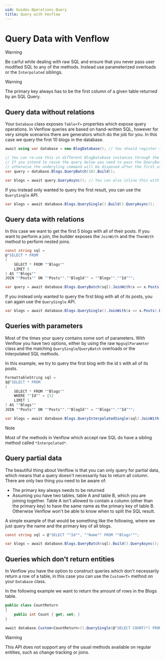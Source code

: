 ```yaml
---
uid: Guides.Operations.Query
title: Query with Venflow
---
```


# Query Data with Venflow

> [!WARNING] 
> Be carful while dealing with raw SQL and ensure that you never pass user modified SQL to any of the methods. Instead use parameterized  overloads or the `Interpolated` siblings.

> [!WARNING] 
> The primary key always has to be the first column of a given table returned by an SQL Query.

## Query data without relations

Your `Database` class exposes `Table<T>` properties which expose query operations. In Venflow queries are based on hand-written SQL, however for very simple scenarios there are generators which do the job for you. In this case we query the first 10 blogs in the database.

```cs
await using var database = new BlogDatabase(); // You should register this in a Transient/Scoped your IOC Container.

// You can re-use this in different BlogDatabase instances through the database.Blogs.QueryAsync() method
// If you intend to reuse the query below you need to pass the QueryBatch method false for the disposeCommand,
// otherwise the underyling command will be disposed after the first use.
var query = database.Blogs.QueryBatch(10).Build(); 

var blogs = await query.QueryAsync(); // You can also inline this with the line above.
```

If you instead only wanted to query the first result, you can use the `QuerySingle` API.

```cs
var blogs = await database.Blogs.QuerySingle().Build().QueryAsync();
```

## Query data with relations

In this case we want to get the first 5 blogs with all of their posts. If you want to perform a join, the builder exposes the `JoinWith` and the `ThenWith` method to perform nested joins.

```cs
const string sql = 
@"SELECT * FROM 
(
	SELECT * FROM ""Blogs""
	LIMIT 5
) AS ""Blogs"" 
JOIN ""Posts"" ON ""Posts"".""BlogId"" = ""Blogs"".""Id""";

var query = await database.Blogs.QueryBatch(sql).JoinWith(x => x.Posts).Build().QueryAsync();
```

If you instead only wanted to query the first blog with all of its posts, you can again use the `QuerySingle` API.

```cs
var blogs = await database.Blogs.QuerySingle().JoinWith(x => x.Posts).Build().QueryAsync();
```

## Queries with parameters

Most of the times your query contains some sort of parameters. With Venflow you have two options, either by using the raw `NpgsqlParameter` class and the matching `QuerySingle`/`QueryBatch` overloads or the Interpolated SQL methods.

In this example, we try to query the first blog with the id `5` with all of its posts. 

```cs
FormattableString sql =
$@"SELECT * FROM 
(
	SELECT * FROM ""Blogs""
	WHERE ""Id"" = {5}
	LIMIT 1
) AS ""Blogs"" 
JOIN ""Posts"" ON ""Posts"".""BlogId"" = ""Blogs"".""Id""";

var blogs = await database.Blogs.QueryInterpolatedSingle(sql).JoinWith(x => x.Posts).Build().QueryAsync();
```

> [!NOTE] 
> Most of the methods in Venflow which accept raw SQL do have a sibling method called `*Interpolated*`.

## Query partial data

The beautiful thing about Venflow is that you can only query for partial data, which means that a query doesn't necessarily  has to return all column. There are only two thing you need to be aware of:

- The primary key always needs to be returned
- Assuming you have two tables, table A and table B, which you are joining together. Table A isn't allowed to contain a column (other than the primary key) to have the same name as the primary key of table B. Otherwise Venflow won't be able to know when to spilt the SQL result.

A simple example of that would be something like the following, where we just query the name and the primary key of all blogs.

```cs
const string sql = @"SELECT ""Id"", ""Name"" FROM ""Blogs""";

var blogs = await database.Blogs.QueryBatch(sql).Build().QueryAsync();
```

## Queries which don't return entities

In Venflow you have the option to construct queries which don't necessarily return a row of a table, in this case you can use the `Custom<T>` method on your `Database` class. 

In the following example we want to return the amount of rows in the Blogs table.

```cs
public class CountReturn
{
    public int Count { get; set; }
}

await database.Custom<CountReturn>().QuerySingle(@"SELECT COUNT(*) FROM ""Blogs""").Build().QueryAsync();
```

> [!WARNING] 
> This API does not support any of the usual methods available on regular entities, such as change tracking or joins.